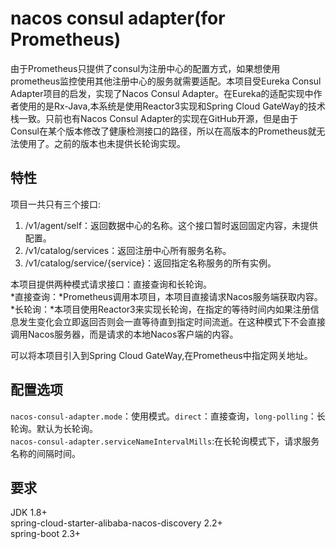 # nacos consul adapter(for Prometheus)
由于Prometheus只提供了consul为注册中心的配置方式，如果想使用prometheus监控使用其他注册中心的服务就需要适配。本项目受Eureka Consul Adapter项目的启发，实现了Nacos Consul Adapter。在Eureka的适配实现中作者使用的是Rx-Java,本系统是使用Reactor3实现和Spring Cloud GateWay的技术栈一致。只前也有Nacos Consul Adapter的实现在GitHub开源，但是由于Consul在某个版本修改了健康检测接口的路径，所以在高版本的Prometheus就无法使用了。之前的版本也未提供长轮询实现。  

## 特性
项目一共只有三个接口:  
1. /v1/agent/self：返回数据中心的名称。这个接口暂时返回固定内容，未提供配置。
2. /v1/catalog/services：返回注册中心所有服务名称。
3. /v1/catalog/service/{service}：返回指定名称服务的所有实例。

本项目提供两种模式请求接口：直接查询和长轮询。  
*直接查询：*Prometheus调用本项目，本项目直接请求Nacos服务端获取内容。  
*长轮询：*本项目使用Reactor3来实现长轮询，在指定的等待时间内如果注册信息发生变化会立即返回否则会一直等待直到指定时间流逝。在这种模式下不会直接调用Nacos服务器，而是请求的本地Nacos客户端的内容。  

可以将本项目引入到Spring Cloud GateWay,在Prometheus中指定网关地址。  

## 配置选项
`nacos-consul-adapter.mode`：使用模式。`direct`：直接查询，`long-polling`：长轮询。默认为长轮询。  
`nacos-consul-adapter.serviceNameIntervalMills`:在长轮询模式下，请求服务名称的间隔时间。  


## 要求
JDK 1.8+  
spring-cloud-starter-alibaba-nacos-discovery 2.2+  
spring-boot 2.3+  

